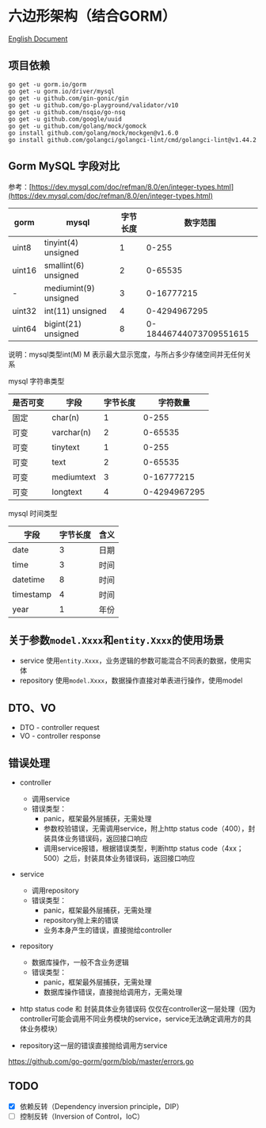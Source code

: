 # 六边形架构（结合GORM）

[English Document](README.md)

## 项目依赖

```
go get -u gorm.io/gorm
go get -u gorm.io/driver/mysql
go get -u github.com/gin-gonic/gin
go get -u github.com/go-playground/validator/v10
go get -u github.com/nsqio/go-nsq
go get -u github.com/google/uuid
go get -u github.com/golang/mock/gomock
go install github.com/golang/mock/mockgen@v1.6.0
go install github.com/golangci/golangci-lint/cmd/golangci-lint@v1.44.2
```

## Gorm MySQL 字段对比

参考：[https://dev.mysql.com/doc/refman/8.0/en/integer-types.html](https://dev.mysql.com/doc/refman/8.0/en/integer-types.html)

| gorm | mysql | 字节长度 | 数字范围
| --- | --- | --- | ---
| uint8 | tinyint(4) unsigned | 1 | 0-255
| uint16 | smallint(6) unsigned | 2 | 0-65535
| - | mediumint(9) unsigned | 3 | 0-16777215
| uint32 | int(11) unsigned | 4 | 0-4294967295
| uint64 | bigint(21) unsigned | 8 | 0-18446744073709551615

说明：mysql类型int(M) M 表示最大显示宽度，与所占多少存储空间并无任何关系

mysql 字符串类型

是否可变 | 字段 | 字节长度 | 字符数量
--- | --- | --- | ---
固定 | char(n) | 1 | 0-255
可变 | varchar(n) | 2 | 0-65535
可变 | tinytext | 1 | 0-255
可变 | text | 2 | 0-65535
可变 | mediumtext | 3 | 0-16777215
可变 | longtext | 4 | 0-4294967295

mysql 时间类型

字段 | 字节长度 | 含义
--- | --- | ---
date | 3 | 日期
time | 3 | 时间
datetime | 8 | 时间
timestamp | 4 | 时间
year | 1 | 年份

## 关于参数`model.Xxxx`和`entity.Xxxx`的使用场景

- service 使用`entity.Xxxx`，业务逻辑的参数可能混合不同表的数据，使用实体
- repository 使用`model.Xxxx`，数据操作直接对单表进行操作，使用model

## DTO、VO

- DTO - controller request
- VO - controller response

## 错误处理

- controller
  - 调用service
  - 错误类型：
    - panic，框架最外层捕获，无需处理
    - 参数校验错误，无需调用service，附上http status code（400），封装具体业务错误码，返回接口响应
    - 调用service报错，根据错误类型，判断http status code（4xx；500）之后，封装具体业务错误码，返回接口响应

- service
  - 调用repository
  - 错误类型：
    - panic，框架最外层捕获，无需处理
    - repository抛上来的错误
    - 业务本身产生的错误，直接抛给controller

- repository
  - 数据库操作，一般不含业务逻辑
  - 错误类型：
    - panic，框架最外层捕获，无需处理
    - 数据库操作错误，直接抛给调用方，无需处理

- http status code 和 封装具体业务错误码 仅仅在controller这一层处理（因为controller可能会调用不同业务模块的service，service无法确定调用方的具体业务模块）
- repository这一层的错误直接抛给调用方service

https://github.com/go-gorm/gorm/blob/master/errors.go

## TODO

- [X] 依赖反转（Dependency inversion principle，DIP）
- [ ] 控制反转（Inversion of Control，IoC）

